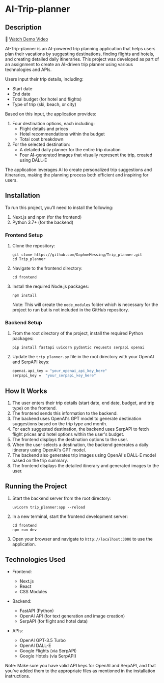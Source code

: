 # AI-Trip-planner

## Description

🎥 [Watch Demo Video](https://drive.google.com/file/d/1HV1djoTyw0QUROHCWKh4SAteCUxw2wyW/view?usp=sharing)

AI-Trip-planner is an AI-powered trip planning application that helps users plan their vacations by suggesting destinations, finding flights and hotels, and creating detailed daily itineraries. This project was developed as part of an assignment to create an AI-driven trip planner using various technologies and APIs.

Users input their trip details, including:
- Start date
- End date
- Total budget (for hotel and flights)
- Type of trip (ski, beach, or city)

Based on this input, the application provides:
1. Four destination options, each including:
   - Flight details and prices
   - Hotel recommendations within the budget
   - Total cost breakdown
2. For the selected destination:
   - A detailed daily planner for the entire trip duration
   - Four AI-generated images that visually represent the trip, created using DALL-E

The application leverages AI to create personalized trip suggestions and itineraries, making the planning process both efficient and inspiring for users.

## Installation

To run this project, you'll need to install the following:

1. Next.js and npm (for the frontend)
2. Python 3.7+ (for the backend)

### Frontend Setup
1. Clone the repository:
   ```
   git clone https://github.com/DaphneMessing/Trip_planner.git
   cd Trip_planner
   ```

2. Navigate to the frontend directory:
   ```
   cd frontend
   ```

3. Install the required Node.js packages:
   ```
   npm install
   ```

   Note: This will create the `node_modules` folder which is necessary for the project to run but is not included in the GitHub repository.

### Backend Setup
1. From the root directory of the project, install the required Python packages:
   ```
   pip install fastapi uvicorn pydantic requests serpapi openai
   ```
2. Update the `trip_planner.py` file in the root directory with your OpenAI and SerpAPI keys:
     ```bash
     openai.api_key = "your_openai_api_key_here"
     serpapi_key =  "your_serpapi_key_here"
     ```
     
## How It Works

1. The user enters their trip details (start date, end date, budget, and trip type) on the frontend.
2. The frontend sends this information to the backend.
3. The backend uses OpenAI's GPT model to generate destination suggestions based on the trip type and month.
4. For each suggested destination, the backend uses SerpAPI to fetch flight prices and hotel options within the user's budget.
5. The frontend displays the destination options to the user.
6. When the user selects a destination, the backend generates a daily itinerary using OpenAI's GPT model.
7. The backend also generates trip images using OpenAI's DALL-E model based on the trip summary.
8. The frontend displays the detailed itinerary and generated images to the user.

## Running the Project

1. Start the backend server from the root directory:
   ```
   uvicorn trip_planner:app --reload
   ```

2. In a new terminal, start the frontend development server:
   ```
   cd frontend
   npm run dev
   ```

3. Open your browser and navigate to `http://localhost:3000` to use the application.

## Technologies Used

- Frontend:
  - Next.js
  - React
  - CSS Modules

- Backend:
  - FastAPI (Python)
  - OpenAI API (for text generation and image creation)
  - SerpAPI (for flight and hotel data)

- APIs:
  - OpenAI GPT-3.5 Turbo
  - OpenAI DALL-E
  - Google Flights (via SerpAPI)
  - Google Hotels (via SerpAPI)

Note: Make sure you have valid API keys for OpenAI and SerpAPI, and that you've added them to the appropriate files as mentioned in the installation instructions.
